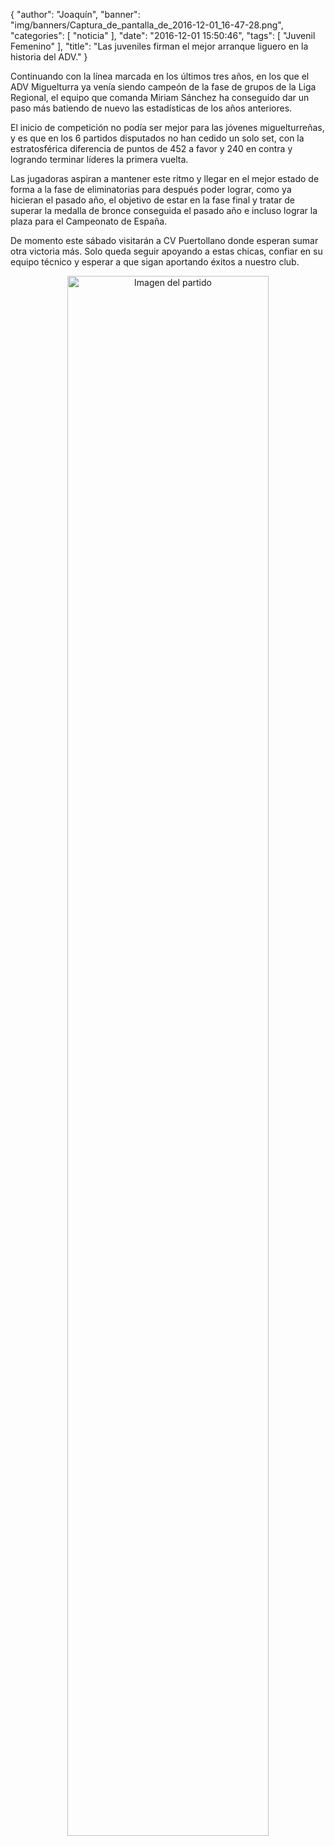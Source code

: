 {
  "author": "Joaquín", 
  "banner": "img/banners/Captura_de_pantalla_de_2016-12-01_16-47-28.png", 
  "categories": [
    "noticia"
  ], 
  "date": "2016-12-01 15:50:46", 
  "tags": [
    "Juvenil Femenino"
  ], 
  "title": "Las juveniles firman el mejor arranque liguero en la historia del ADV."
}

Continuando con la línea marcada en los últimos tres años, en los que el ADV Miguelturra ya venía siendo campeón de la fase de grupos de la Liga Regional, el equipo que comanda Miriam Sánchez ha conseguido dar un paso más batiendo de nuevo las estadísticas de los años anteriores.

El inicio de competición no podía ser mejor para las jóvenes miguelturreñas, y es que en los 6 partidos disputados no han cedido un solo set, con la estratosférica diferencia de puntos de 452 a favor y 240 en contra y logrando terminar líderes la primera vuelta.

Las jugadoras aspiran a mantener este ritmo y llegar en el mejor estado de forma a la fase de eliminatorias para después poder lograr, como ya hicieran el pasado año, el objetivo de estar en la fase final y tratar de superar la medalla de bronce conseguida el pasado año e incluso lograr la plaza para el Campeonato de España.

De momento este sábado visitarán a CV Puertollano donde esperan sumar otra victoria más. Solo queda seguir apoyando a estas chicas, confiar en su equipo técnico y esperar a que sigan aportando éxitos a nuestro club.

<center>
<a target="_new" href="http://www.advmiguelturra.org/img/banners/Captura%20de%20pantalla%20de%202016-12-01%2016-47-28.png"> 
<img alt="Imagen del partido" width="80%" align="center" src="http://www.advmiguelturra.org/img/banners/Captura%20de%20pantalla%20de%202016-12-01%2016-47-28.png"/> </a> </center>


